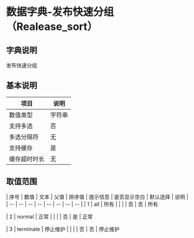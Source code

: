 # 数据字典-发布快速分组（Realease_sort）
## 字典说明
发布快速分组

## 基本说明
| 项目 | 说明 |
| -- | -- |
| 数值类型 | 字符串 |
| 支持多选 | 否 |
| 多选分隔符 | 无 |
| 支持缓存 | 是 |
| 缓存超时时长 | 无 |

## 取值范围
| 序号 | 数值 | 文本 | 父值 | 排序值 | 提示信息 | 是否显示空白 | 默认选择 | 说明 |
| -- | -- | -- | -- | -- | -- | -- | -- |
| 1 | all | 所有 |  |  |  | 否 | 否 | 所有

| 2 | normal | 正常 |  |  |  | 否 | 是 | 正常

| 3 | terminate | 停止维护 |  |  |  | 否 | 否 | 停止维护


